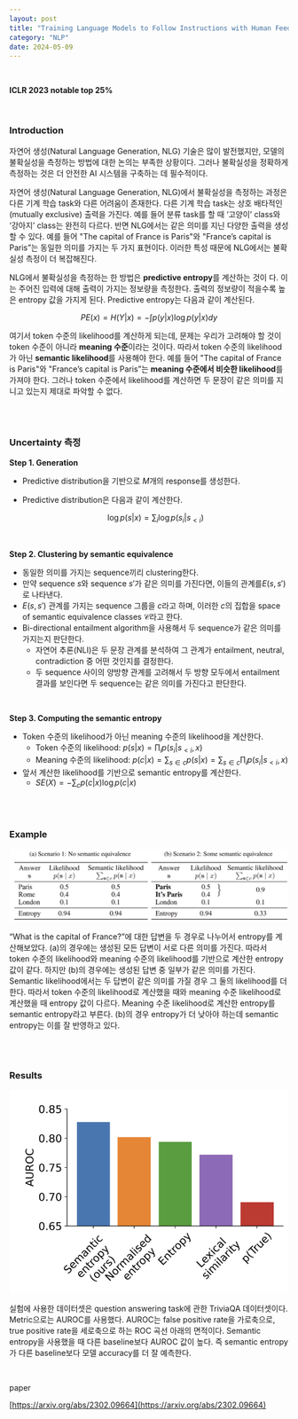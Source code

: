 ```yaml
---
layout: post
title: "Training Language Models to Follow Instructions with Human Feedback (InstructGPT)"
category: "NLP"
date: 2024-05-09
--- 
```



<br>


**ICLR 2023 notable top 25%**

<br>


### Introduction

자연어 생성(Natural Language Generation, NLG) 기술은 많이 발전했지만, 모델의 불확실성을 측정하는 방법에 대한 논의는 부족한 상황이다. 그러나 불확실성을 정확하게 측정하는 것은 더 안전한 AI 시스템을 구축하는 데 필수적이다.

자연어 생성(Natural Language Generation, NLG)에서 불확실성을 측정하는 과정은 다른 기계 학습 task와 다른 어려움이 존재한다. 다른 기계 학습 task는 상호 배타적인(mutually exclusive) 출력을 가진다. 예를 들어 분류 task를 할 때 ‘고양이’ class와 ‘강아지’ class는 완전히 다르다. 반면 NLG에서는 같은 의미를 지닌 다양한 출력을 생성할 수 있다. 예를 들어 "The capital of France is Paris"와 "France’s capital is Paris”는 동일한 의미를 가지는 두 가지 표현이다. 이러한 특성 때문에 NLG에서는 불확실성 측정이 더 복잡해진다.

NLG에서 불확실성을 측정하는 한 방법은 **predictive entropy**를 계산하는 것이 다. 이는 주어진 입력에 대해 출력이 가지는 정보량을 측정한다. 출력의 정보량이 적을수록 높은 entropy 값을 가지게 된다. Predictive entropy는 다음과 같이 계산된다.

$$
PE(x) = H(Y | x) = -\int p(y | x) \log{p(y|x)} dy
$$

여기서 token 수준의 likelihood를 계산하게 되는데, 문제는 우리가 고려해야 할 것이 token 수준이 아니라 **meaning 수준**이라는 것이다. 따라서 token 수준의 likelihood가 아닌 **semantic likelihood**를 사용해야 한다. 예를 들어 "The capital of France is Paris"와 "France’s capital is Paris”는 **meaning 수준에서 비슷한 likelihood**를 가져야 한다. 그러나 token 수준에서 likelihood를 계산하면 두 문장이 같은 의미를 지니고 있는지 제대로 파악할 수 없다.


<br>
<br>

### Uncertainty 측정

**Step 1. Generation**

- Predictive distribution을 기반으로 $M$개의 response를 생성한다.
- Predictive distribution은 다음과 같이 계산한다.
    
    $$
    \log p(s|x) = \sum_i \log p(s_i | s_{<i})
    $$
    
    
<br>

**Step 2. Clustering by semantic equivalence**

- 동일한 의미를 가지는 sequence끼리 clustering한다.
- 만약 sequence $s$와 sequence $s'$가 같은 의미를 가진다면, 이들의 관계를$E(s, s')$로 나타낸다.
- $E(s, s')$ 관계를 가지는 sequence 그룹을 $c$라고 하며, 이러한 $c$의 집합을 space of semantic equivalence classes $\mathcal{C}$라고 한다.
- Bi-directional entailment algorithm을 사용해서 두 sequence가 같은 의미를 가지는지 판단한다.
    - 자연어 추론(NLI)은 두 문장 관계를 분석하여 그 관계가 entailment, neutral, contradiction 중 어떤 것인지를 결정한다.
    - 두 sequence 사이의 양방향 관계를 고려해서 두 방향 모두에서 entailment 결과를 보인다면 두 sequence는 같은 의미를 가진다고 판단한다.

<br>

**Step 3. Computing the semantic entropy**

- Token 수준의 likelihood가 아닌 meaning 수준의 likelihood을 계산한다.
    - Token 수준의 likelihood: $p(s|x) = \prod_i p(s_i | s_{<i}, x)$
    - Meaning 수준의 likelihood: $p(c|x) = \sum_{s \in c} p(s | x) = \sum_{s \in c} \prod_i p(s_i | s_{<i}, x)$
- 앞서 계산한 likelihood를 기반으로 semantic entropy를 계산한다.
    - $SE(X) = -\sum_c p(c|x) \log p(c|x)$


<br>
<br>

### Example

![Untitled](/assets/Semantic%20Uncertainty%20Linguistic%20Invariances%20for%20Un%20a67b0feea27b4e62bf0be4dd55de162d/Untitled.png)

“What is the capital of France?”에 대한 답변을 두 경우로 나누어서 entropy를 계산해보았다. (a)의 경우에는 생성된 모든 답변이 서로 다른 의미를 가진다. 따라서 token 수준의 likelihood와 meaning 수준의 likelihood를 기반으로 계산한 entropy 값이 같다. 하지만 (b)의 경우에는 생성된 답변 중 일부가 같은 의미를 가진다. Semantic likelihood에서는 두 답변이 같은 의미를 가질 경우 그 둘의 likelihood를 더한다. 따라서 token 수준의 likelihood로 계산했을 때와 meaning 수준 likelihood로 계산했을 때 entropy 값이 다르다. Meaning 수준 likelihood로 계산한 entropy를 semantic entropy라고 부른다. (b)의 경우 entropy가 더 낮아야 하는데 semantic entropy는 이를 잘 반영하고 있다.


<br>
<br>

### Results

![Untitled](/assets/Semantic%20Uncertainty%20Linguistic%20Invariances%20for%20Un%20a67b0feea27b4e62bf0be4dd55de162d/Untitled%201.png)

실험에 사용한 데이터셋은 question answering task에 관한 TriviaQA 데이터셋이다. Metric으로는 AUROC를 사용했다. AUROC는 false positive rate을 가로축으로, true positive rate을 세로축으로 하는 ROC 곡선 아래의 면적이다. Semantic entropy을 사용했을 때 다른 baseline보다 AUROC 값이 높다. 즉 semantic entropy가 다른 baseline보다 모델 accuracy를 더 잘 예측한다.

<br>

paper

[https://arxiv.org/abs/2302.09664](https://arxiv.org/abs/2302.09664)